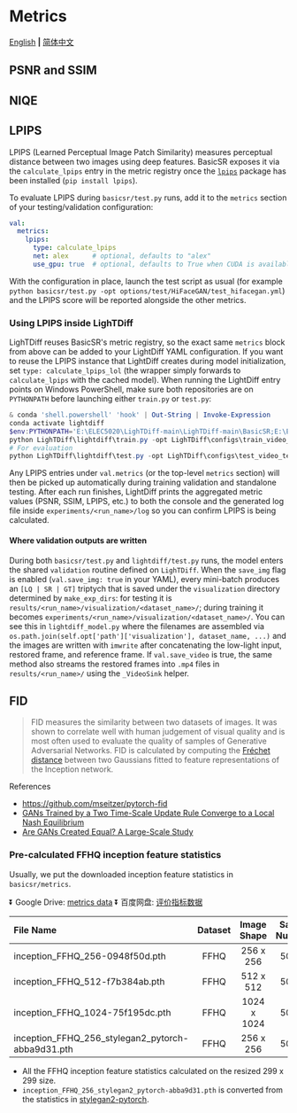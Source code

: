 # Metrics

[English](Metrics.md) **|** [简体中文](Metrics_CN.md)

## PSNR and SSIM

## NIQE

## LPIPS

LPIPS (Learned Perceptual Image Patch Similarity) measures perceptual
distance between two images using deep features.  BasicSR exposes it via the
``calculate_lpips`` entry in the metric registry once the
[`lpips`](https://github.com/richzhang/PerceptualSimilarity) package has been
installed (``pip install lpips``).

To evaluate LPIPS during ``basicsr/test.py`` runs, add it to the ``metrics``
section of your testing/validation configuration:

```yml
val:
  metrics:
    lpips:
      type: calculate_lpips
      net: alex      # optional, defaults to "alex"
      use_gpu: true  # optional, defaults to True when CUDA is available
```

With the configuration in place, launch the test script as usual (for example
``python basicsr/test.py -opt options/test/HiFaceGAN/test_hifacegan.yml``) and
the LPIPS score will be reported alongside the other metrics.

### Using LPIPS inside LighTDiff

LighTDiff reuses BasicSR's metric registry, so the exact same ``metrics`` block
from above can be added to your LightDiff YAML configuration.  If you want to
reuse the LPIPS instance that LightDiff creates during model initialization,
set ``type: calculate_lpips_lol`` (the wrapper simply forwards to
``calculate_lpips`` with the cached model).  When running the LightDiff entry
points on Windows PowerShell, make sure both repositories are on
``PYTHONPATH`` before launching either ``train.py`` or ``test.py``:

```powershell
& conda 'shell.powershell' 'hook' | Out-String | Invoke-Expression
conda activate lightdiff
$env:PYTHONPATH='E:\ELEC5020\LighTDiff-main\LighTDiff-main\BasicSR;E:\ELEC5020\LighTDiff-main\LighTDiff-main\LighTDiff'
python LighTDiff\lightdiff\train.py -opt LighTDiff\configs\train_video_temporalse.yaml --force_yml name=longrun1_run
# For evaluation
python LighTDiff\lightdiff\test.py -opt LighTDiff\configs\test_video_temporalse.yaml
```

Any LPIPS entries under ``val.metrics`` (or the top-level ``metrics`` section)
will then be picked up automatically during training validation and standalone
testing.  After each run finishes, LightDiff prints the aggregated metric
values (PSNR, SSIM, LPIPS, etc.) to both the console and the generated log file
inside ``experiments/<run_name>/log`` so you can confirm LPIPS is being
calculated.

#### Where validation outputs are written

During both ``basicsr/test.py`` and ``lightdiff/test.py`` runs, the model
enters the shared ``validation`` routine defined on ``LighTDiff``.  When the
``save_img`` flag is enabled (``val.save_img: true`` in your YAML), every
mini-batch produces an ``[LQ | SR | GT]`` triptych that is saved under the
``visualization`` directory determined by ``make_exp_dirs``: for testing it is
``results/<run_name>/visualization/<dataset_name>/``; during training it becomes
``experiments/<run_name>/visualization/<dataset_name>/``.  You can see this in
``lightdiff_model.py`` where the filenames are assembled via
``os.path.join(self.opt['path']['visualization'], dataset_name, ...)`` and the
images are written with ``imwrite`` after concatenating the low-light input,
restored frame, and reference frame.  If ``val.save_video`` is true, the same
method also streams the restored frames into ``.mp4`` files in
``results/<run_name>/`` using the ``_VideoSink`` helper.

## FID

> FID measures the similarity between two datasets of images. It was shown to correlate well with human judgement of visual quality and is most often used to evaluate the quality of samples of Generative Adversarial Networks.
> FID is calculated by computing the [Fréchet distance](https://en.wikipedia.org/wiki/Fr%C3%A9chet_distance) between two Gaussians fitted to feature representations of the Inception network.

References

- https://github.com/mseitzer/pytorch-fid
- [GANs Trained by a Two Time-Scale Update Rule Converge to a Local Nash Equilibrium](https://arxiv.org/abs/1706.08500)
- [Are GANs Created Equal? A Large-Scale Study](https://arxiv.org/abs/1711.10337)

### Pre-calculated FFHQ inception feature statistics

Usually, we put the downloaded inception feature statistics in `basicsr/metrics`.

:arrow_double_down: Google Drive: [metrics data](https://drive.google.com/drive/folders/13cWIQyHX3iNmZRJ5v8v3kdyrT9RBTAi9?usp=sharing)
:arrow_double_down: 百度网盘: [评价指标数据](https://pan.baidu.com/s/10mMKXSEgrC5y7m63W5vbMQ) <br>

| File Name         | Dataset | Image Shape    | Sample Numbers|
| :------------- | :----------:|:----------:|:----------:|
| inception_FFHQ_256-0948f50d.pth | FFHQ | 256 x 256 | 50,000 |
| inception_FFHQ_512-f7b384ab.pth | FFHQ | 512 x 512 | 50,000 |
| inception_FFHQ_1024-75f195dc.pth | FFHQ | 1024 x 1024 | 50,000 |
| inception_FFHQ_256_stylegan2_pytorch-abba9d31.pth | FFHQ | 256 x 256 | 50,000 |

- All the FFHQ inception feature statistics calculated on the resized 299 x 299 size.
- `inception_FFHQ_256_stylegan2_pytorch-abba9d31.pth` is converted from the statistics in [stylegan2-pytorch](https://github.com/rosinality/stylegan2-pytorch).
